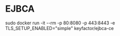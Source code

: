 # EJBCA

sudo docker run -it --rm -p 80:8080 -p 443:8443 -e TLS_SETUP_ENABLED="simple" keyfactor/ejbca-ce
